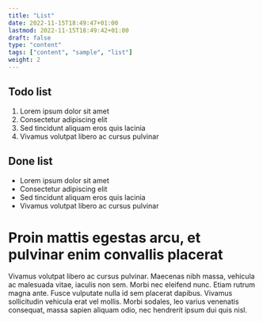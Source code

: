 ```yaml
---
title: "List"
date: 2022-11-15T18:49:47+01:00
lastmod: 2022-11-15T18:49:42+01:00
draft: false
type: "content"
tags: ["content", "sample", "list"]
weight: 2
---
```

## Todo list
1. Lorem ipsum dolor sit amet
2. Consectetur adipiscing elit
3. Sed tincidunt aliquam eros quis lacinia
4. Vivamus volutpat libero ac cursus pulvinar

## Done list
- Lorem ipsum dolor sit amet
- Consectetur adipiscing elit
- Sed tincidunt aliquam eros quis lacinia
- Vivamus volutpat libero ac cursus pulvinar

# Proin mattis egestas arcu, et pulvinar enim convallis placerat
Vivamus volutpat libero ac cursus pulvinar. Maecenas nibh massa, vehicula ac malesuada vitae, iaculis non sem. Morbi nec eleifend nunc. Etiam rutrum magna ante. Fusce vulputate nulla id sem placerat dapibus. Vivamus sollicitudin vehicula erat vel mollis. Morbi sodales, leo varius venenatis consequat, massa sapien aliquam odio, nec hendrerit ipsum dui quis nisl.